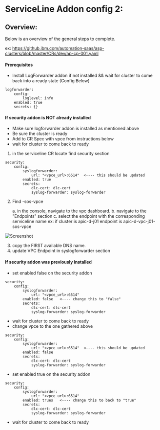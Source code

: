 

# ServiceLine Addon config 2: 



## Overview: 

Below is an overview of the general steps to complete.  



ex:
    https://github.ibm.com/automation-saas/asp-clusters/blob/master/CRs/dev/ap-cp-001.yaml
    
#### Prerequisites
- Install LogForwarder addon if not installed && wait for cluster to come back into a ready state (Config Below)

```
logforwarder:
    config:
        loglevel: info
    enabled: true
    secrets: {}

```


#### If security addon is NOT already installed

- Make sure logforwarder addon is installed as mentioned above
- Be sure the cluster is ready
- Add to CR Spec with vpce from instructions below
- wait for cluster to come back to ready


1. in the serviceline CR
        locate find security section
```
security:
    config:
        syslogforwarder:
            url: "<vpce_url>:6514"  <---- this should be updated
        enabled: true
        secrets:
            dlc-cert: dlc-cert
            syslog-forwarder: syslog-forwarder
```

2. Find <vpcname>-sos-vpce

    a. in the console, navigate to the vpc dashboard. 
    b. navigate to the "Endpoints" section
    c. select the endpoint with the corresponding serviceline name
        ex: 
            if cluster is apic-d-j01
            endpoint is apic-d-vpc-j01-sos-vpce


![Screenshot](assets/vpc_eendpoint_dns_example.png)

3. copy the FIRST available DNS name. 
4. update VPC Endpoint in syslogforwarder section 

     


    
#### If security addon was previously installed

- set enabled false on the security addon
```
security:
    config:
        syslogforwarder:
            url: "<vpce_url>:6514"  
        enabled: false   <---- change this to "false"
        secrets:
            dlc-cert: dlc-cert
            syslog-forwarder: syslog-forwarder
```


- wait for cluster to come back to ready
- change vpce to the one gathered above

```
security:
    config:
        syslogforwarder:
            url: "<vpce_url>:6514"  <---- this should be updated
        enabled: false
        secrets:
            dlc-cert: dlc-cert
            syslog-forwarder: syslog-forwarder
```

- set enabled true on the security addon

```
security:
    config:
        syslogforwarder:
            url: "<vpce_url>:6514"  
        enabled: trues   <---- change this to back to "true"
        secrets:
            dlc-cert: dlc-cert
            syslog-forwarder: syslog-forwarder
```

- wait for cluster to come back to ready











 